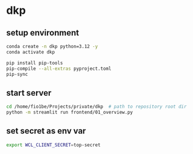 # dkp

## setup environment

```bash
conda create -n dkp python=3.12 -y
conda activate dkp

pip install pip-tools
pip-compile --all-extras pyproject.toml
pip-sync
```

## start server

```bash
cd /home/fio1be/Projects/private/dkp  # path to repository root dir
python -m streamlit run frontend/01_overview.py
```

## set secret as env var

```bash
export WCL_CLIENT_SECRET=top-secret
```
